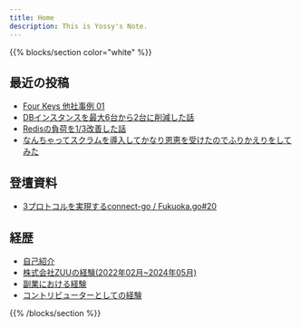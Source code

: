 ```yaml
---
title: Home
description: This is Yossy's Note.
---
```


{{% blocks/section color="white" %}}

## 最近の投稿

- [Four Keys 他社事例 01](/blog/four-keys-case-study-01)
- [DBインスタンスを最大6台から2台に削減した話](/blog/db-instance-reduction-with-indexing)
- [Redisの負荷を1/3改善した話](/blog/redis-load-reduction-with-compression-algorithm)
- [なんちゃってスクラムを導入してかなり恩恵を受けたのでふりかえりをしてみた](/blog/wannabe-scrum)

## 登壇資料

- [3プロトコルを実現するconnect-go / Fukuoka.go#20](https://speakerdeck.com/yoshihiro_shu/fukuoka-dot-go)

## 経歴

- [自己紹介](/profile/introduction)
- [株式会社ZUUの経験(2022年02月~2024年05月)](/profile/zuu-career)
- [副業における経験](/profile/side-job)
- [コントリビューターとしての経験](/profile/contributer)

{{% /blocks/section %}}
